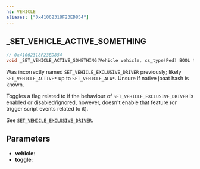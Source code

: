 ```yaml
---
ns: VEHICLE
aliases: ["0x41062318F23ED854"]
---
```

## _SET_VEHICLE_ACTIVE_SOMETHING

```c
// 0x41062318F23ED854
void _SET_VEHICLE_ACTIVE_SOMETHING(Vehicle vehicle, cs_type(Ped) BOOL toggle);
```

Was incorrectly named `SET_VEHICLE_EXCLUSIVE_DRIVER` previously; likely `SET_VEHICLE_ACTIVE*` up to `SET_VEHICLE_ALA*`.
Unsure if native joaat hash is known.

Toggles a flag related to if the behaviour of `SET_VEHICLE_EXCLUSIVE_DRIVER` is enabled or disabled/ignored, however, doesn't enable that feature (or trigger script events related to it).

See [`SET_VEHICLE_EXCLUSIVE_DRIVER`](#_0xB5C51B5502E85E83).

## Parameters
* **vehicle**: 
* **toggle**: 

